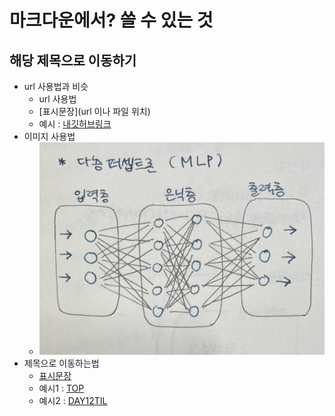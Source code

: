 # 마크다운에서? 쓸 수 있는 것

## 해당 제목으로 이동하기
* url 사용법과 비슷 
  * url 사용법 
  * [표시문장](url 이나 파일 위치)
  * 예시 : [내깃허브링크](https://github.com/nyum76/TIL?tab=readme-ov-file)
* 이미지 사용법
  * ![](/img/MLP.jpeg)
* 제목으로 이동하는법
  * [표시문장](헤딩)
  * 예시1 : [TOP](#해당-제목으로-이동하기)
  * 예시2 : [DAY12TIL](../DAY12_241017.md#내일배움캠프-12일차-til)
